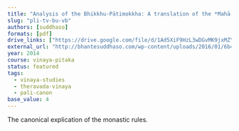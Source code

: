 ```yaml
---
title: "Analysis of the Bhikkhu-Pātimokkha: A translation of the *Mahā-Vibhaṅga* from the *Vinaya-Piṭaka*"
slug: "pli-tv-bu-vb"
authors: [suddhaso]
formats: [pdf]
drive_links: ["https://drive.google.com/file/d/1Ad5XiF9HzL3wDGvMK9jxMZYXpP2RclQb/view?usp=drivesdk"]
external_url: "http://bhantesuddhaso.com/wp-content/uploads/2016/01/6b4391_8b78ed25abfc4f65935135040ff266bf.pdf"
year: 2014
course: vinaya-pitaka
status: featured
tags:
  - vinaya-studies
  - theravada-vinaya
  - pali-canon
base_value: 4
---
```


The canonical explication of the monastic rules.
